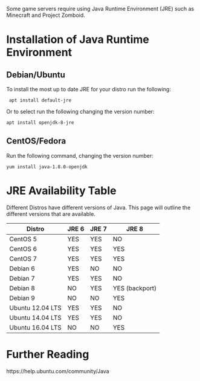 Some game servers require using Java Runtime Environment (JRE) such as Minecraft and Project Zomboid. 

<h1>Installation of Java Runtime Environment</h1>

<h2>Debian/Ubuntu</h2>
To install the most up to date JRE for your distro run the following:

     apt install default-jre

Or to select run the following changing the version number:

    apt install openjdk-8-jre

 <h2>CentOS/Fedora</h2>

Run the following command, changing the version number:

    yum install java-1.8.0-openjdk

<h1>JRE Availability Table</h1>
Different Distros have different versions of Java. This page will outline the different versions that are available.

| Distro           |JRE 6|JRE 7|JRE 8|
|------------------|-----|-----|-----|
| CentOS 5         | YES | YES | NO  |
| CentOS 6         | YES | YES | YES |
| CentOS 7         | YES | YES | YES |
| Debian 6         | YES | NO  | NO  |
| Debian 7         | YES | YES | NO  |
| Debian 8         | NO  | YES | YES (backport)|
| Debian 9         | NO  | NO  | YES |
| Ubuntu 12.04 LTS | YES | YES | NO  |
| Ubuntu 14.04 LTS | YES | YES | NO  |
| Ubuntu 16.04 LTS | NO  | NO  | YES |

<h1>Further Reading</h1>
https://help.ubuntu.com/community/Java
